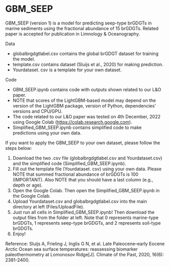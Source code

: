 # GBM_SEEP
GBM_SEEP (version 1) is a model for predicting seep-type brGDGTs in marine sediments using the fractional abundance of 15 brGDGTs. Related paper is accepted for publication in Limnology &amp; Oceanography.

Data 
-	globalbrgdgtlabel.csv contains the global brGDGT dataset for training the model. 
-	template.csv contains dataset (Sluijs et al., 2020) for making prediction.
- Yourdataset. csv is a template for your own dataset.

Code
-	GBM_SEEP.ipynb contains code with outputs shown related to our L&O paper.
-	NOTE that scores of the LightGBM-based model may depend on the version of the LightGBM package, version of Python, dependencies’ versions and CPU/GPU.
-	The code related to our L&O paper was tested on 4th December, 2022 using Google Colab (https://colab.research.google.com).
-	Simplified_GBM_SEEP.ipynb contains simplified code to make predictions using your own data.


If you want to apply the GBM_SEEP to your own dataset, please follow the steps below:
1.	Download the two .csv file (globalbrgdgtlabel.csv and Yourdataset.csv) and the simplified code (Simplified_GBM_SEEP.ipynb).
2.	Fill out the template file (Yourdataset. csv) using your own data. Please NOTE that summed fractional abundance of brGDGTs is 100 (IMPORTANT). Also NOTE that you should have a last column (e.g., depth or age). 
3.	Open the Google Colab. Then open the Simplified_GBM_SEEP.ipynb in the Google Colab.
4.	Upload Yourdataset.csv and globalbrgdgtlabel.csv into the main directory at left (Files/UploadFile).
5.	Just run all cells in Simplified_GBM_SEEP.ipynb! Then download the output files from the folder at left. Note that 0 represents marine-type brGDGTs, 1 represents seep-type brGDGTs, and 2 represents soil-type brGDGTs.
6.	Enjoy!


Reference: Sluijs A, Frieling J, Inglis G N, et al. Late Paleocene–early Eocene Arctic Ocean sea surface temperatures: reassessing biomarker paleothermometry at Lomonosov Ridge[J]. Climate of the Past, 2020, 16(6): 2381-2400.
